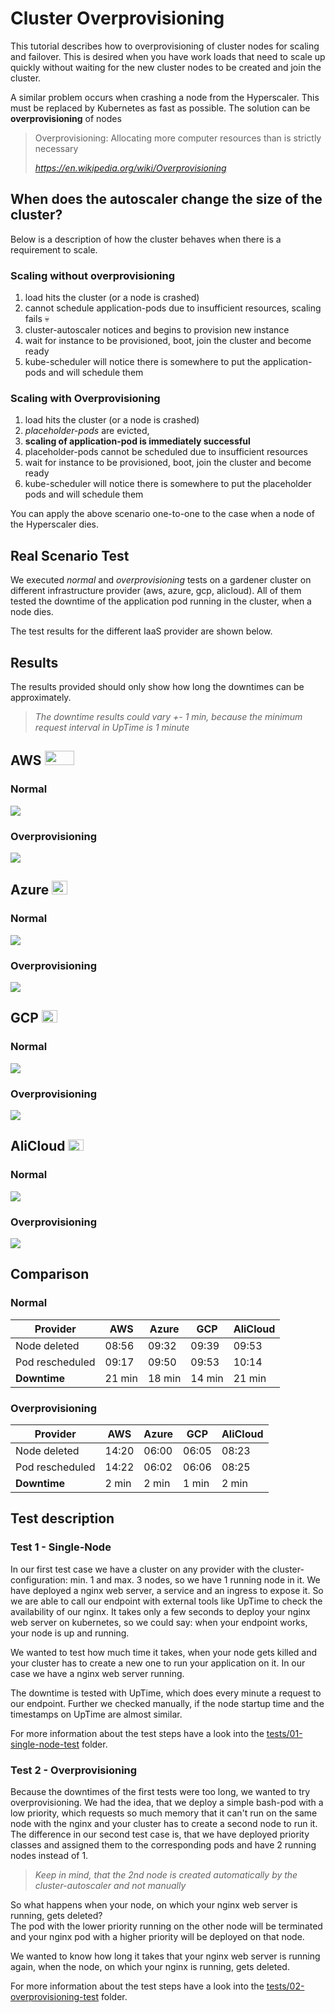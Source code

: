 # Cluster Overprovisioning

This tutorial describes how to overprovisioning of cluster nodes for scaling and failover. This is desired 
when you have work loads that need to scale up quickly without waiting for the new cluster nodes to be created 
and join the cluster.

A similar problem occurs when crashing a node from the Hyperscaler. This must be replaced by Kubernetes as fast 
as possible. The solution can be **overprovisioning** of nodes

> Overprovisioning: Allocating more computer resources than is strictly necessary 
> 
>   *https://en.wikipedia.org/wiki/Overprovisioning*

## When does the autoscaler change the size of the cluster?
Below is a description of how the cluster behaves when there is a requirement to scale. 

### Scaling without overprovisioning

 1. load hits the cluster (or a node is crashed)
 1. cannot schedule application-pods due to insufficient resources, scaling fails 💀
 1. cluster-autoscaler notices and begins to provision new instance
 1. wait for instance to be provisioned, boot, join the cluster and become ready
 1. kube-scheduler will notice there is somewhere to put the application-pods and will schedule them

### Scaling with Overprovisioning

 1. load hits the cluster (or a node is crashed)
 1. *placeholder-pods* are evicted, 
 1. **scaling of application-pod is immediately successful**
 1. placeholder-pods cannot be scheduled due to insufficient resources
 1. wait for instance to be provisioned, boot, join the cluster and become ready
 1. kube-scheduler will notice there is somewhere to put the placeholder pods and will schedule them

You can apply the above scenario one-to-one to the case when a node of the Hyperscaler dies.

## Real Scenario Test
We executed *normal* and *overprovisioning* tests on a gardener cluster on different infrastructure provider (aws, azure, gcp, 
alicloud). All of them tested the downtime of the application pod running in the cluster, when a node dies.

The test results for the different IaaS provider are shown below.

## Results
The results provided should only show how long the downtimes can be approximately.
> *The downtime results could vary +- 1 min, because the minimum request interval in UpTime is 1 minute*  

## AWS <img src="./images/logos/aws.png" width="47" height="23">

### Normal
![](./images/result/normal/aws.png)

### Overprovisioning
![](./images/result/overprovision/aws.png)

## Azure <img src="./images/logos/azure.png" width="25" height="22">
### Normal
![](./images/result/normal/azure.png)

### Overprovisioning
![](./images/result/overprovision/azure.png)

## GCP <img src="https://ih1.redbubble.net/image.545419562.4246/flat,550x550,075,f.u1.jpg" width="25" height="20">
### Normal
![](./images/result/normal/gcp.png)

### Overprovisioning
![](./images/result/overprovision/gcp.png)

## AliCloud <img src="./images/logos/alicloud.svg" width="25" height="18">
### Normal
![](./images/result/normal/alicloud.png)

### Overprovisioning
![](./images/result/overprovision/alicloud.png)


## Comparison

### Normal

| Provider        | AWS       | Azure     | GCP       | AliCloud  |
|-----------------|-----------|-----------|-----------|-----------|
| Node deleted    | 08:56     | 09:32     | 09:39     | 09:53     | 
| Pod rescheduled | 09:17     | 09:50     | 09:53     | 10:14     |
| **Downtime**    | 21 min    | 18 min    | 14 min    | 21 min    |

### Overprovisioning

| Provider         | AWS       | Azure     | GCP       | AliCloud  |
|-----------------------------------|-----------|-----------|-----------|-----------|
| Node deleted     | 14:20     | 06:00     | 06:05     | 08:23     |
| Pod rescheduled  | 14:22     | 06:02     | 06:06     | 08:25     |
| **Downtime**     | 2 min     | 2 min     | 1 min     | 2 min     |

## Test description
### Test 1 - Single-Node
In our first test case we have a cluster on any provider with the cluster-configuration: min. 1 and max. 3 nodes, 
so we have 1 running node in it. We have deployed a nginx web server, a service and an ingress to expose it. So we 
are able to call our endpoint with external tools like UpTime to check the availability of our nginx. It takes only 
a few seconds to deploy your nginx web server on kubernetes, so we could say: when your endpoint works, your node 
is up and running.

We wanted to test how much time it takes, when your node gets killed and your cluster has to create a new one to run 
your application on it. In our case we have a nginx web server running.  

The downtime is tested with UpTime, which does every minute a request to our endpoint. Further we checked manually, 
if the node startup time and the timestamps on UpTime are almost similar.  

For more information about the test steps have a look into the [tests/01-single-node-test](/tests/01-single-node-test) folder.

### Test 2 - Overprovisioning
Because the downtimes of the first tests were too long, we wanted to try overprovisioning. We had the idea, that we 
deploy a simple bash-pod with a low priority, which requests so much memory that it can't run on the same node with 
the nginx and your cluster has to create a second node to run it. The difference in our second test case is, that we 
have deployed priority classes and assigned them to the corresponding pods and have 2 running nodes instead of 1.  

> *Keep in mind, that the 2nd node is created automatically by the cluster-autoscaler and not manually*  

So what happens when your node, on which your nginx web server is running, gets deleted?  
The pod with the lower priority running on the other node will be terminated and your nginx pod with a higher 
priority will be deployed on that node.

We wanted to know how long it takes that your nginx web server is running again, when the node, on which your 
nginx is running, gets deleted.  

For more information about the test steps have a look into the [tests/02-overprovisioning-test](/tests/02-overprovisioning-test) folder.





